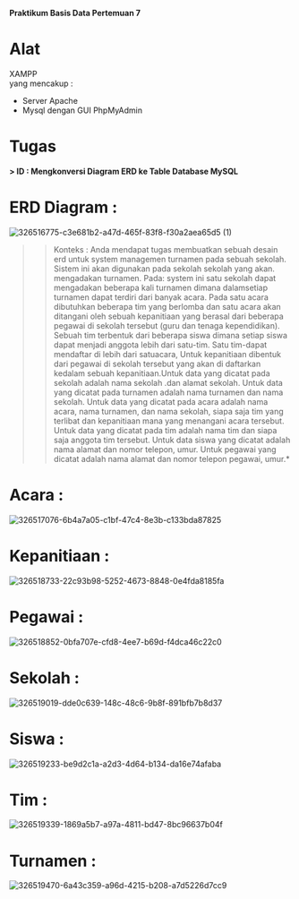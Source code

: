 **Praktikum Basis Data Pertemuan 7**

# Alat
XAMPP<br>
yang mencakup :<br>
- Server Apache
-  Mysql dengan GUI PhpMyAdmin

# Tugas

**> ID : Mengkonversi Diagram ERD ke Table Database MySQL**

# ERD Diagram :
![326516775-c3e681b2-a47d-465f-83f8-f30a2aea65d5 (1)](https://github.com/purinahdatul/Learn-MyPHP-Admin/assets/160198903/45eaa796-9fcd-4129-8e49-0d8f44c8a922)
>> Konteks : Anda mendapat tugas membuatkan sebuah desain erd untuk system managemen turnamen pada sebuah sekolah. Sistem ini akan digunakan pada sekolah sekolah yang akan. mengadakan turnamen. Pada: system ini satu sekolah dapat mengadakan beberapa kali turnamen dimana dalamsetiap turnamen dapat terdiri dari banyak acara.
Pada satu acara dibutuhkan beberapa tim yang berlomba dan  satu acara akan ditangani oleh sebuah kepanitiaan yang berasal dari beberapa pegawai di sekolah tersebut (guru dan tenaga kependidikan). Sebuah tim terbentuk dari beberapa siswa dimana setiap siswa dapat menjadi anggota lebih dari satu-tim. Satu tim-dapat mendaftar di lebih dari satuacara,
>> Untuk kepanitiaan dibentuk dari pegawai di sekolah tersebut yang akan di daftarkan kedalam sebuah kepanitiaan.Untuk data yang dicatat pada sekolah adalah nama sekolah .dan alamat sekolah. Untuk data yang dicatat pada turnamen adalah nama turnamen dan nama sekolah. Untuk data yang dicatat pada acara adalah nama acara, nama turnamen, dan nama sekolah,
>> siapa saja tim yang terlibat dan kepanitiaan mana yang menangani acara tersebut. Untuk data yang dicatat pada tim adalah nama tim dan siapa saja anggota tim tersebut. Untuk data siswa yang dicatat adalah nama alamat dan nomor telepon, umur. Untuk pegawai yang dicatat adalah nama alamat dan nomor telepon pegawai, umur.*


# Acara :
![326517076-6b4a7a05-c1bf-47c4-8e3b-c133bda87825](https://github.com/purinahdatul/Learn-MyPHP-Admin/assets/160198903/a5d20f91-eac6-4424-9a23-b25b52003a8f)

# Kepanitiaan  :
![326518733-22c93b98-5252-4673-8848-0e4fda8185fa](https://github.com/purinahdatul/Learn-MyPHP-Admin/assets/160198903/0958e667-bcb0-4a4b-9be2-8e12e01ba729)

# Pegawai :
![326518852-0bfa707e-cfd8-4ee7-b69d-f4dca46c22c0](https://github.com/purinahdatul/Learn-MyPHP-Admin/assets/160198903/75a330fc-29f4-4139-9253-d3c66284409c)

# Sekolah  :
![326519019-dde0c639-148c-48c6-9b8f-891bfb7b8d37](https://github.com/purinahdatul/Learn-MyPHP-Admin/assets/160198903/c66d71bf-562f-418c-881a-4c4477b30550)

# Siswa  :
![326519233-be9d2c1a-a2d3-4d64-b134-da16e74afaba](https://github.com/purinahdatul/Learn-MyPHP-Admin/assets/160198903/1bbfc476-eb5d-44d9-ad0d-062b843c4875)

# Tim :
![326519339-1869a5b7-a97a-4811-bd47-8bc96637b04f](https://github.com/purinahdatul/Learn-MyPHP-Admin/assets/160198903/56743bff-f7de-43b9-90a6-059f23d0ba46)

# Turnamen :
![326519470-6a43c359-a96d-4215-b208-a7d5226d7cc9](https://github.com/purinahdatul/Learn-MyPHP-Admin/assets/160198903/88a79831-eef8-4bc7-bf5f-504b1aa71834)
